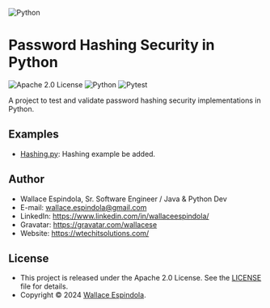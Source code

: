 ![Python](https://www.python.org/static/community_logos/python-logo-generic.svg)

# Password Hashing Security in Python

![Apache 2.0 License](https://img.shields.io/badge/License-Apache2.0-orange)
![Python](https://img.shields.io/badge/Built_with-Python-blue)
![Pytest](https://img.shields.io/badge/Powered_by-Pytest-green)

A project to test and validate password hashing security implementations in Python.

## Examples
* [Hashing.py](sources%2FHashing.py): Hashing example be added.

## Author

- Wallace Espindola, Sr. Software Engineer / Java & Python Dev
- E-mail: wallace.espindola@gmail.com
- LinkedIn: https://www.linkedin.com/in/wallaceespindola/
- Gravatar: https://gravatar.com/wallacese
- Website: https://wtechitsolutions.com/

## License

- This project is released under the Apache 2.0 License. See the [LICENSE](LICENSE) file for details.
- Copyright © 2024 [Wallace Espindola](https://github.com/wallaceespindola/).

